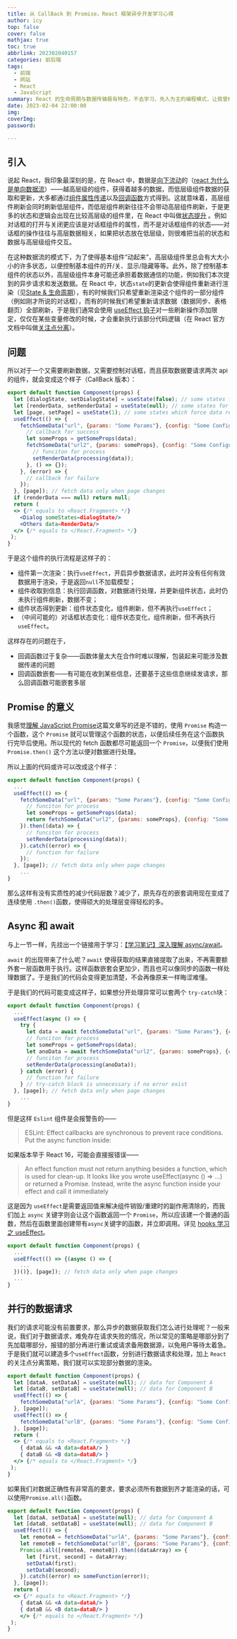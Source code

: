 ```yaml
---
title: 从 CallBack 到 Promise，React 框架异步开发学习心得
author: icy
top: false
cover: false
mathjax: true
toc: true
abbrlink: 202302040157
categories: 前后端
tags:
  - 前端
  - 网站
  - React
  - JavaScript
summary: React 的生命周期与数据传输极有特色，不去学习、先入为主的编程模式，让我曾经代码结构变得晦涩难懂。
date: 2023-02-04 22:00:00
img:
coverImg:
password:

---
```


## 引入

说起 React，我印象最深刻的是，在 React 中，数据是[向下流动](https://zh-hans.reactjs.org/docs/state-and-lifecycle.html#the-data-flows-down)的（[react 为什么是单向数据流](https://www.php.cn/website-design-ask-493282.html)）——越高层级的组件，获得着越多的数据，而低层级组件数据的获取和更新，大多都通过[组件属性传递](https://zh-hans.reactjs.org/docs/components-and-props.html)以及[回调函数](https://juejin.cn/post/7065555069889937415)方式得到。这就意味着，高层组件刷新会同时刷新低层组件，而低层组件刷新往往不会带动高层组件刷新，于是更多的状态和逻辑会出现在比较高层级的组件里，在 React 中叫做[状态提升](https://zh-hans.reactjs.org/docs/lifting-state-up.html) 。例如对话框的打开与关闭更应该是对话框组件的属性，而不是对话框组件的状态——对话框的操作往往与高层数据相关，如果把状态放在低层级，则很难把当前的状态和数据与高层级组件交互。

在这种数据流的模式下，为了使得基本组件“动起来”，高层级组件里总会有大大小小的许多状态，以便控制基本组件的开/关、显示/隐藏等等。此外，除了控制基本组件的状态以外，高层级组件本身可能还承担着数据通信的功能，例如我们本次提到的异步请求和发送数据。在 React 中，状态`state`的更新会使得组件重新进行渲染（见[State & 生命周期](https://react.docschina.org/docs/state-and-lifecycle.html)），有的时候我们只希望重新渲染这个组件的一部分组件（例如刚才所说的对话框），而有的时候我们希望重新请求数据（数据同步、表格翻页）全部刷新，于是我们通常会使用 [useEffect 钩子](https://zh-hans.reactjs.org/docs/hooks-effect.html)对一些刷新操作添加限定，仅仅在某些变量修改的时候，才会重新执行该部分代码逻辑（在 React 官方文档中叫做[关注点分离](https://zh-hans.reactjs.org/docs/hooks-effect.html#tip-use-multiple-effects-to-separate-concerns)）。

## 问题

所以对于一个又需要刷新数据，又需要控制对话框，而且获取数据要请求两次 api 的组件，就会变成这个样子（CallBack 版本）：

```jsx
export default function Component(props) {
  let [dialogState, setDialogState] = useState(false); // some states for dialogs
  let [renderData, setRenderData] = useState(null); // some states for rendering
  let [page, setPage] = useState(1); // some states which force data refresh
  useEffect(() => {
    fetchSomeData("url", {params: "Some Params"}, {config: "Some Configurations"}, (data) => {
      // callback for success
      let someProps = getSomeProps(data);
      fetchSomeData("url2", {params: someProps}, {config: "Some Configurations"}, (data) => {
        // funciton for process
        setRenderData(processing(data));
      }, () => {});
  	}, (error) => {
      // callback for failure
    });
  }, [page]); // fetch data only when page changes
  if (renderData === null) return null;
  return (
  <> {/* equals to <React.Fragment> */}
    <Dialog someStates=dialogState/>
    <Others data=RenderData/>
  </> {/* equals to </React.Fragment> */}
 );
}
```

于是这个组件的执行流程是这样子的：

- 组件第一次渲染：执行`useEffect`，开启异步数据请求，此时并没有任何有效数据用于渲染，于是返回`null`不加载模型；
- 组件收取到信息：执行回调函数，对数据进行处理，并更新组件状态，此时仍未执行组件刷新，数据不变；
- 组件状态得到更新：组件状态变化，组件刷新，但不再执行`useEffect`；
- （中间可能的）对话框状态变化：组件状态变化，组件刷新，但不再执行`useEffect`。

这样存在的问题在于，

- 回调函数过于复杂——函数体量太大在合作时难以理解，包装起来可能涉及数据传递的问题
- 回调函数嵌套——有可能在收到某些信息，还要基于这些信息继续发请求，那么回调函数可能嵌套多层

## Promise 的意义

我感觉[理解 JavaScript Promise](https://zhuanlan.zhihu.com/p/26523836)这篇文章写的还是不错的，使用 `Promise` 构造一个函数，这个 `Promise` 就可以管理这个函数的状态，以便后续任务在这个函数执行完毕后使用。所以现代的 fetch 函数都尽可能返回一个 `Promise`，以便我们使用 `Promise.then()` 这个方法以便对数据进行处理。

所以上面的代码或许可以改成这个样子：

```jsx
export default function Component(props) {
  ...
  useEffect(() => {
    fetchSomeData("url", {params: "Some Params"}, {config: "Some Configurations"}).then((data) => {
      // funciton for process
      let someProps = getSomeProps(data);
      return fetchSomeData("url2", {params: someProps}, {config: "Some Configurations"});
    }).then((data) => {
      // funciton for process
      setRenderData(processing(data));
    }).catch((error) => {
      // function for failure
    });
  }, [page]); // fetch data only when page changes
	...
}
```

那么这样有没有实质性的减少代码层数？减少了，原先存在的嵌套调用现在变成了连续使用 `.then()`函数，使得硕大的处理层变得轻松的多。

## Async 和 await

与上一节一样，先挂出一个链接用于学习：[【学习笔记】深入理解 async/await](https://www.cnblogs.com/youma/p/10475214.html)。

`await` 的出现带来了什么呢？`await` 使得获取的结果直接提取了出来，不再需要额外套一层函数用于执行。这样函数嵌套会更加少，而且也可以像同步的函数一样处理数据了。于是我们的代码会变得更加清楚，不会再像原来一样晦涩难懂。

于是我们的代码可能变成这样子，如果想分开处理异常可以套两个 `try-catch`块：

```jsx
export default function Component(props) {
  ...
  useEffect(async () => {
    try {
      let data = await fetchSomeData("url", {params: "Some Params"}, {config: "Some Configurations"});
      // funciton for process
      let someProps = getSomeProps(data);
      let anoData = await fetchSomeData("url2", {params: someProps}, {config: "Some Configurations"});
      // funciton for process
      setRenderData(processing(anoData));
  	} catch (error) {
      // function for failure
    } // try-catch block is unnecessary if no error exist
  }, [page]); // fetch data only when page changes
	...
}
```

但是这样 `Eslint` 组件是会报警告的——

> ESLint: Effect callbacks are synchronous to prevent race conditions. Put the async function inside:

如果版本早于 React 16，可能会直接报错误——

> An effect function must not return anything besides a function, which is used for clean-up. It looks like you wrote useEffect(async () => ...) or returned a Promise. Instead, write the async function inside your effect and call it immediately

这是因为 `useEffect`是需要返回值来解决组件销毁/重建时的副作用清除的，而我们加上 `async` 关键字则会让这个函数返回一个 `Promise`，所以应该建一个普通的函数，然后在函数里面创建带有`async`关键字的函数，并立即调用。详见 [hooks 学习之 useEffect](https://juejin.cn/post/7029117054233870349)。

```jsx
export default function Component(props) {
  ...
  useEffect(() => {(async () => {
    ...
  })()}, [page]); // fetch data only when page changes
  ...
}
```

## 并行的数据请求

我们的请求可能没有前置要求，那么异步的数据获取我们怎么进行处理呢？一般来说，我们对于数据请求，难免存在请求失败的情况，所以常见的策略是哪部分到了先加载哪部分，报错的部分再进行重试或请求备用数据源，以免用户等待太着急。于是我们就可以建造多个`useEffect`函数，分别进行数据请求和处理，加上 `React` 的关注点分离策略，我们就可以实现部分数据的渲染。

```jsx
export default function Component(props) {
  let [dataA, setDataA] = useState(null); // data for Component A
  let [dataB, setDataB] = useState(null); // data for Component B
  useEffect(() => {
    fetchSomeData("urlA", {params: "Some Params"}, {config: "Some Configurations"}).then((data) => setDataA(data));
  }, [page]); 
  useEffect(() => {
    fetchSomeData("urlB", {params: "Some Params"}, {config: "Some Configurations"}).then((data) => setDataB(data));
  }, [page]); 
  return (
  <> {/* equals to <React.Fragment> */}
    { dataA && <A data=dataA/> }
    { dataB && <B data=dataB/> }
  </> {/* equals to </React.Fragment> */}
 );
}
```

如果我们对数据正确性有非常高的要求，要求必须所有数据到齐才能渲染的话，可以使用`Promise.all()`函数。

```jsx
export default function Component(props) {
  let [dataA, setDataA] = useState(null); // data for Component A
  let [dataB, setDataB] = useState(null); // data for Component B
  useEffect(() => {
    let remoteA = fetchSomeData("urlA", {params: "Some Params"}, {config: "Some Configurations"});
    let remoteB = fetchSomeData("urlB", {params: "Some Params"}, {config: "Some Configurations"});
    Promise.all([remoteA, remoteB]).then((dataArray) => {
      let [first, second] = dataArray;
      setDataA(first);
      setDataB(second);
    }).catch((error) => someFunction(error));
  }, [page]); 
  return (
  <> {/* equals to <React.Fragment> */}
    { dataA && <A data=dataA/> }
    { dataB && <B data=dataB/> }
 	</> {/* equals to </React.Fragment> */}
 );
}
```

